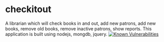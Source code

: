 # checkitout
A librarian which will check books in and out, add new patrons, add new books, remove old books, remove inactive patrons, show reports.
This application is built using nodejs, mongdb, jquery.
<a href="https://snyk.io/test/github/garth-martinsen/checkitout?targetFile=package.json"><img src="https://snyk.io/test/github/garth-martinsen/checkitout/badge.svg?targetFile=package.json" alt="Known Vulnerabilities" data-canonical-src="https://snyk.io/test/github/garth-martinsen/checkitout?targetFile=package.json" style="max-width:100%;"></a>
